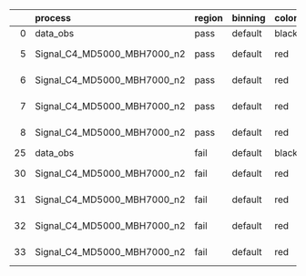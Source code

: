|    | process                     | region   | binning   | color   | process_type   |   scale | variation   | source_filename                                                      | source_histname    | alias                       | title     |   combine_idx |     lnN |   shapes | syst_type   | direction   | variation_alias   |
|---:|:----------------------------|:---------|:----------|:--------|:---------------|--------:|:------------|:---------------------------------------------------------------------|:-------------------|:----------------------------|:----------|--------------:|--------:|---------:|:------------|:------------|:------------------|
|  0 | data_obs                    | pass     | default   | black   | DATA           |       1 | nominal     | ./histograms_for_2DAlphabet_v18//BH_Data.root                        | hpass              | Data                        | Data      |           nan | nan     |      nan | nan         | nan         | nan               |
|  5 | Signal_C4_MD5000_MBH7000_n2 | pass     | default   | red     | SIGNAL         |       1 | lumi        | ./histograms_for_2DAlphabet_v18//BH_Signal_C4_MD5000_MBH7000_n2.root | hpass              | Signal_C4_MD5000_MBH7000_n2 | BH signal |           nan |   1.016 |      nan | lnN         | nan         | nan               |
|  6 | Signal_C4_MD5000_MBH7000_n2 | pass     | default   | red     | SIGNAL         |       1 | SVM         | ./histograms_for_2DAlphabet_v18//BH_Signal_C4_MD5000_MBH7000_n2.root | hpass_SVMsyst_up   | Signal_C4_MD5000_MBH7000_n2 | BH signal |           nan | nan     |        1 | shapes      | Up          | SVMsyst           |
|  7 | Signal_C4_MD5000_MBH7000_n2 | pass     | default   | red     | SIGNAL         |       1 | SVM         | ./histograms_for_2DAlphabet_v18//BH_Signal_C4_MD5000_MBH7000_n2.root | hpass_SVMsyst_down | Signal_C4_MD5000_MBH7000_n2 | BH signal |           nan | nan     |        1 | shapes      | Down        | SVMsyst           |
|  8 | Signal_C4_MD5000_MBH7000_n2 | pass     | default   | red     | SIGNAL         |       1 | nominal     | ./histograms_for_2DAlphabet_v18//BH_Signal_C4_MD5000_MBH7000_n2.root | hpass              | Signal_C4_MD5000_MBH7000_n2 | BH signal |           nan | nan     |      nan | nan         | nan         | nan               |
| 25 | data_obs                    | fail     | default   | black   | DATA           |       1 | nominal     | ./histograms_for_2DAlphabet_v18//BH_Data.root                        | hfail              | Data                        | Data      |           nan | nan     |      nan | nan         | nan         | nan               |
| 30 | Signal_C4_MD5000_MBH7000_n2 | fail     | default   | red     | SIGNAL         |       1 | lumi        | ./histograms_for_2DAlphabet_v18//BH_Signal_C4_MD5000_MBH7000_n2.root | hfail              | Signal_C4_MD5000_MBH7000_n2 | BH signal |           nan |   1.016 |      nan | lnN         | nan         | nan               |
| 31 | Signal_C4_MD5000_MBH7000_n2 | fail     | default   | red     | SIGNAL         |       1 | SVM         | ./histograms_for_2DAlphabet_v18//BH_Signal_C4_MD5000_MBH7000_n2.root | hfail_SVMsyst_up   | Signal_C4_MD5000_MBH7000_n2 | BH signal |           nan | nan     |        1 | shapes      | Up          | SVMsyst           |
| 32 | Signal_C4_MD5000_MBH7000_n2 | fail     | default   | red     | SIGNAL         |       1 | SVM         | ./histograms_for_2DAlphabet_v18//BH_Signal_C4_MD5000_MBH7000_n2.root | hfail_SVMsyst_down | Signal_C4_MD5000_MBH7000_n2 | BH signal |           nan | nan     |        1 | shapes      | Down        | SVMsyst           |
| 33 | Signal_C4_MD5000_MBH7000_n2 | fail     | default   | red     | SIGNAL         |       1 | nominal     | ./histograms_for_2DAlphabet_v18//BH_Signal_C4_MD5000_MBH7000_n2.root | hfail              | Signal_C4_MD5000_MBH7000_n2 | BH signal |           nan | nan     |      nan | nan         | nan         | nan               |
